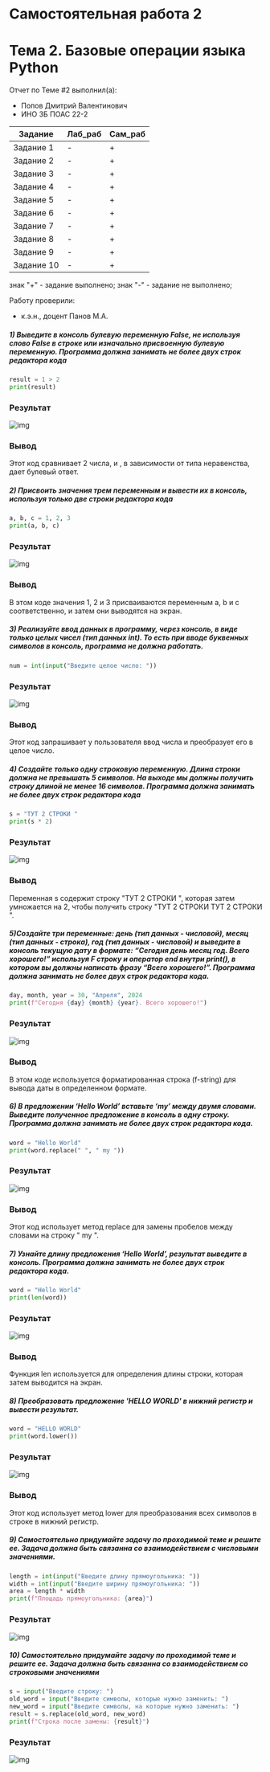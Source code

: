 # Самостоятельная работа 2
# Тема 2. Базовые операции языка Python
Отчет по Теме #2 выполнил(а):
- Попов Дмитрий Валентинович
- ИНО ЗБ ПОАС 22-2

| Задание | Лаб_раб | Сам_раб |
| ------ |--------|--|
| Задание 1 | -   | + |
| Задание 2 | -   | + |
| Задание 3 | -   | + |
| Задание 4 | -   | + |
| Задание 5 | -   | + |
| Задание 6 | -   | + |
| Задание 7 | -   | + |
| Задание 8 | -   | + |
| Задание 9 | -   | + |
| Задание 10 | -  | + |

знак "+" - задание выполнено; знак "-" - задание не выполнено;

Работу проверили:
- к.э.н., доцент Панов М.А.

##### 1) Выведите в консоль булевую переменную False, не используя слово False в строке или изначально присвоенную булевую переменную. Программа должна занимать не более двух строк редактора кода

```python
result = 1 > 2
print(result)
```
### Результат
![img](https://github.com/dpopovd/program-engineering/blob/lab2/pic/lab2_1.png)

### Вывод
Этот код сравнивает 2 числа, и , в зависимости от типа неравенства, дает булевый ответ.

##### 2) Присвоить значения трем переменным и вывести их в консоль, используя только две строки редактора кода

```python
a, b, c = 1, 2, 3
print(a, b, c)
```
### Результат
![img](https://github.com/dpopovd/program-engineering/blob/lab2/pic/lab2_2.png)

### Вывод
В этом коде значения 1, 2 и 3 присваиваются переменным a, b и c соответственно, и затем они выводятся на экран.

##### 3) Реализуйте ввод данных в программу, через консоль, в виде только целых чисел (тип данных int). То есть при вводе буквенных символов в консоль, программа не должна работать.

```python
num = int(input("Введите целое число: "))
```

### Результат
![img](https://github.com/dpopovd/program-engineering/blob/lab2/pic/lab2_3.png)

### Вывод
Этот код запрашивает у пользователя ввод числа и преобразует его в целое число.

##### 4) Создайте только одну строковую переменную. Длина строки должна не превышать 5 символов. На выходе мы должны получить строку длиной не менее 16 символов. Программа должна занимать не более двух строк редактора кода

```python
s = "ТУТ 2 СТРОКИ "
print(s * 2)
```

### Результат
![img](https://github.com/dpopovd/program-engineering/blob/lab2/pic/lab2_4.png)

### Вывод
Переменная s содержит строку "ТУТ 2 СТРОКИ ", которая затем умножается на 2, чтобы получить строку "ТУТ 2 СТРОКИ ТУТ 2 СТРОКИ ".

##### 5)Создайте три переменные: день (тип данных - числовой), месяц (тип данных - строка), год (тип данных - числовой) и выведите в консоль текущую дату в формате: “Сегодня день месяц год. Всего хорошего!” используя F строку и оператор end внутри print(), в котором вы должны написать фразу “Всего хорошего!”. Программа должна занимать не более двух строк редактора кода.

```python
day, month, year = 30, "Апреля", 2024
print(f"Сегодня {day} {month} {year}. Всего хорошего!")
```
### Результат
![img](https://github.com/dpopovd/program-engineering/blob/lab2/pic/lab2_5.png)

### Вывод
В этом коде используется форматированная строка (f-string) для вывода даты в определенном формате.

##### 6) В предложении ‘Hello World’ вставьте ‘my’ между двумя словами. Выведите полученное предложение в консоль в одну строку. Программа должна занимать не более двух строк редактора кода.

```python
word = "Hello World"
print(word.replace(" ", " my "))
```

### Результат
![img](https://github.com/dpopovd/program-engineering/blob/lab2/pic/lab2_6.png)

### Вывод
Этот код использует метод replace для замены пробелов между словами на строку " my ".

##### 7) Узнайте длину предложения ‘Hello World’, результат выведите в консоль. Программа должна занимать не более двух строк редактора кода.

```python
word = "Hello World"
print(len(word))
```

### Результат
![img](https://github.com/dpopovd/program-engineering/blob/lab2/pic/lab2_7.png)

### Вывод
Функция len используется для определения длины строки, которая затем выводится на экран.

##### 8) Преобразовать предложение 'HELLO WORLD' в нижний регистр и вывести результат.

```python
word = "HELLO WORLD"
print(word.lower())
```
### Результат
![img](https://github.com/dpopovd/program-engineering/blob/lab2/pic/lab2_8.png)

### Вывод
Этот код использует метод lower для преобразования всех символов в строке в нижний регистр.

##### 9) Самостоятельно придумайте задачу по проходимой теме и решите ее. Задача должна быть cвязанна со взаимодействием с числовыми значениями.

```python
length = int(input("Введите длину прямоугольника: "))
width = int(input("Введите ширину прямоугольника: "))
area = length * width
print(f"Площадь прямоугольника: {area}")
```

### Результат
![img](https://github.com/dpopovd/program-engineering/blob/lab2/pic/lab2_9.png)

##### 10) Самостоятельно придумайте задачу по проходимой теме и решите ее. Задача должна быть cвязанна  со взаимодействием со строковыми значениями

```python
s = input("Введите строку: ")
old_word = input("Введите символы, которые нужно заменить: ")
new_word = input("Введите символы, на которые нужно заменить: ")
result = s.replace(old_word, new_word)
print(f"Строка после замены: {result}")
```

### Результат
![img](https://github.com/dpopovd/program-engineering/blob/lab2/pic/lab2_10.png)



































































































































